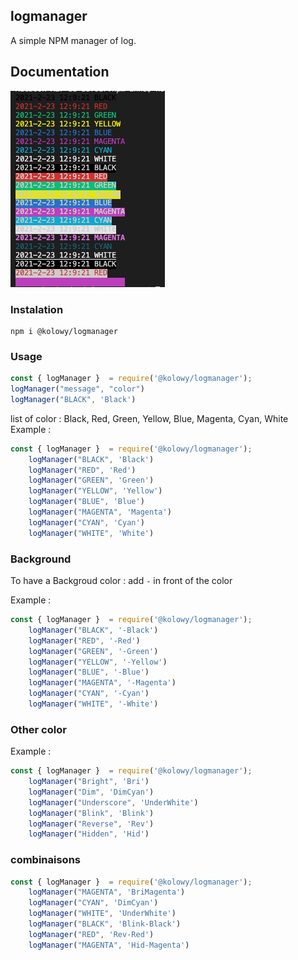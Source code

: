 ## logmanager

A simple NPM manager of log.

## Documentation 
![Example](./example.png)

### Instalation

```
npm i @kolowy/logmanager
```

### Usage

```javascript
const { logManager }  = require('@kolowy/logmanager');
logManager("message", "color")
logManager("BLACK", 'Black')
```

list of color : Black, Red, Green, Yellow, Blue, Magenta, Cyan, White
Example : 
```javascript
const { logManager }  = require('@kolowy/logmanager');
    logManager("BLACK", 'Black')
    logManager("RED", 'Red')
    logManager("GREEN", 'Green')
    logManager("YELLOW", 'Yellow')
    logManager("BLUE", 'Blue')
    logManager("MAGENTA", 'Magenta')
    logManager("CYAN", 'Cyan')
    logManager("WHITE", 'White')
```

### Background

To have a Backgroud color : add `-` in front of the color

Example :
```javascript
const { logManager }  = require('@kolowy/logmanager');
    logManager("BLACK", '-Black')
    logManager("RED", '-Red')
    logManager("GREEN", '-Green')
    logManager("YELLOW", '-Yellow')
    logManager("BLUE", '-Blue')
    logManager("MAGENTA", '-Magenta')
    logManager("CYAN", '-Cyan')
    logManager("WHITE", '-White')
```


### Other color

Example :
```javascript
const { logManager }  = require('@kolowy/logmanager');
    logManager("Bright", 'Bri')
    logManager("Dim", 'DimCyan')
    logManager("Underscore", 'UnderWhite')
    logManager("Blink", 'Blink')
    logManager("Reverse", 'Rev')
    logManager("Hidden", 'Hid')
```

### combinaisons

```javascript
const { logManager }  = require('@kolowy/logmanager');
    logManager("MAGENTA", 'BriMagenta')
    logManager("CYAN", 'DimCyan')
    logManager("WHITE", 'UnderWhite')
    logManager("BLACK", 'Blink-Black')
    logManager("RED", 'Rev-Red')
    logManager("MAGENTA", 'Hid-Magenta')
```
